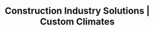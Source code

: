 ---
title: "Construction Industry Solutions | Custom Climates"
description: "On-site, climate-controlled storage solutions for large-scale construction projects. Protect everything from finish materials to furniture and keep your project on schedule."
hero_headline: "Don't Let Weather Wreck Your Multi-Million Dollar Project"
hero_subtext: "Large construction projects have too much at stake for material damage. We climate-guard your high-value finishes, FF&E, and sensitive materials right on your jobsite. No more costly shuttles, no more warped materials, no more blown schedules."
features_headline: "Stop Problems Before They Start"
features_subtext: "One damaged shipment can push every trade back and blow your budget. Here's how we keep your materials installation-ready."
benefits:
  - image: "../../assets/images/industries/finish-materials.jpg"
    alt: "Climate-controlled storage for finish materials"
    headline: "Protect High-Value Finish Materials"
    text: "Humidity, temperature swings, and dust can ruin expensive finishes. Store drywall, cabinetry, flooring, and paint in a pristine, climate-controlled environment right on your jobsite. Ensure materials are perfect at the moment of installation."
  - image: "../../assets/images/industries/furniture-fixtures.jpg"
    alt: "Secure on-site storage for furniture and fixtures"
    headline: "Secure Storage for FF&E"
    text: "For large commercial or residential projects, staging furniture, fixtures, and equipment (FF&E) is a logistical challenge. Our spacious containers provide a secure, clean, and easily accessible space to store items until they're ready for placement."
cta_headline: "Ready to Weather-Proof Your Next Project?"
cta_subtext: "One quick quote today saves you weeks of rework and thousands in damaged materials tomorrow. Let's talk about your project's specific needs."
--- 
